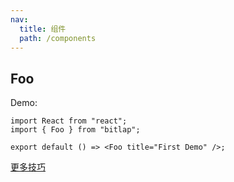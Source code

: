 ```yaml
---
nav:
  title: 组件
  path: /components
---
```


## Foo

Demo:

```tsx
import React from "react";
import { Foo } from "bitlap";

export default () => <Foo title="First Demo" />;
```

[更多技巧](https://d.umijs.org/guide/demo-principle)

